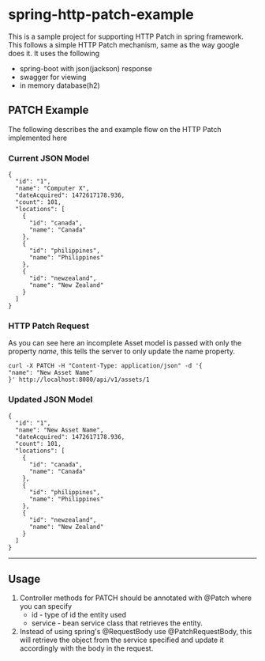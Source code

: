 # spring-http-patch-example
This is a sample project for supporting HTTP Patch in spring framework.
This follows a simple HTTP Patch mechanism, same as the way google does it.
It uses the following
* spring-boot with json(jackson) response
* swagger for viewing
* in memory database(h2)
## PATCH Example
The following describes the and example flow on the HTTP Patch implemented here
### Current JSON Model
```
{
  "id": "1",
  "name": "Computer X",
  "dateAcquired": 1472617178.936,
  "count": 101,
  "locations": [
    {
      "id": "canada",
      "name": "Canada"
    },
    {
      "id": "philippines",
      "name": "Philippines"
    },
    {
      "id": "newzealand",
      "name": "New Zealand"
    }
  ]
}
```
### HTTP Patch Request
As you can see here an incomplete Asset model is passed with only the property *name*, this
tells the server to only update the name property.
```
curl -X PATCH -H "Content-Type: application/json" -d '{
"name": "New Asset Name"
}' http://localhost:8080/api/v1/assets/1
```
### Updated JSON Model
```
{
  "id": "1",
  "name": "New Asset Name",
  "dateAcquired": 1472617178.936,
  "count": 101,
  "locations": [
    {
      "id": "canada",
      "name": "Canada"
    },
    {
      "id": "philippines",
      "name": "Philippines"
    },
    {
      "id": "newzealand",
      "name": "New Zealand"
    }
  ]
}
```
---
## Usage
1. Controller methods for PATCH should be annotated with @Patch where you can specify
    * id - type of id the entity used
    * service - bean service class that retrieves the entity.
1. Instead of using spring's @RequestBody use @PatchRequestBody, this will retrieve the object from
the service specified and update it accordingly with the body in the request.
